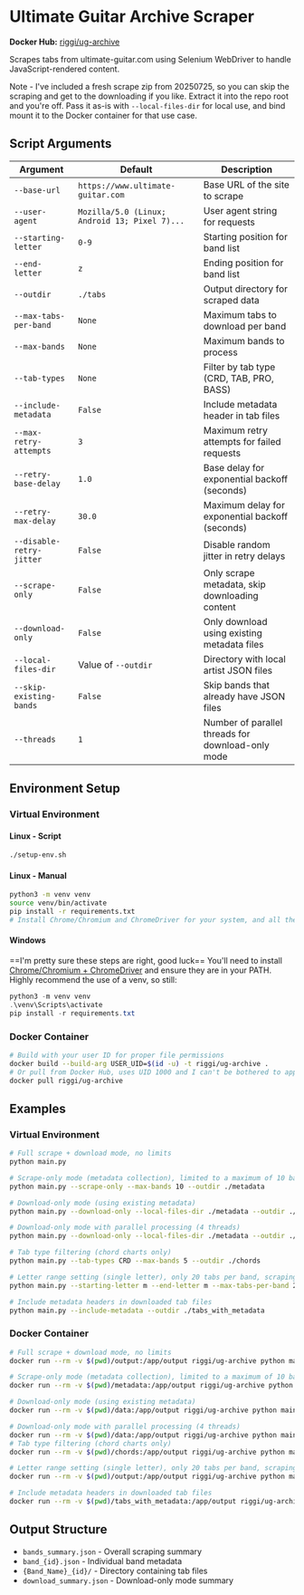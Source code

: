 # Ultimate Guitar Archive Scraper

**Docker Hub:** [riggi/ug-archive](https://hub.docker.com/r/riggi/ug-archive)

Scrapes tabs from ultimate-guitar.com using Selenium WebDriver to handle JavaScript-rendered content.

Note - I've included a fresh scrape zip from 20250725, so you can skip the scraping and get to the downloading if you like.
Extract it into the repo root and you're off. Pass it as-is with `--local-files-dir` for local use, and bind mount it to the
Docker container for that use case.

## Script Arguments

| Argument | Default | Description |
|----------|---------|-------------|
| `--base-url` | `https://www.ultimate-guitar.com` | Base URL of the site to scrape |
| `--user-agent` | `Mozilla/5.0 (Linux; Android 13; Pixel 7)...` | User agent string for requests |
| `--starting-letter` | `0-9` | Starting position for band list |
| `--end-letter` | `z` | Ending position for band list |
| `--outdir` | `./tabs` | Output directory for scraped data |
| `--max-tabs-per-band` | `None` | Maximum tabs to download per band |
| `--max-bands` | `None` | Maximum bands to process |
| `--tab-types` | `None` | Filter by tab type (CRD, TAB, PRO, BASS) |
| `--include-metadata` | `False` | Include metadata header in tab files |
| `--max-retry-attempts` | `3` | Maximum retry attempts for failed requests |
| `--retry-base-delay` | `1.0` | Base delay for exponential backoff (seconds) |
| `--retry-max-delay` | `30.0` | Maximum delay for exponential backoff (seconds) |
| `--disable-retry-jitter` | `False` | Disable random jitter in retry delays |
| `--scrape-only` | `False` | Only scrape metadata, skip downloading content |
| `--download-only` | `False` | Only download using existing metadata files |
| `--local-files-dir` | Value of `--outdir` | Directory with local artist JSON files |
| `--skip-existing-bands` | `False` | Skip bands that already have JSON files |
| `--threads` | `1` | Number of parallel threads for download-only mode |

## Environment Setup

### Virtual Environment

#### Linux - Script
```bash
./setup-env.sh
```

#### Linux - Manual
```bash
python3 -m venv venv
source venv/bin/activate
pip install -r requirements.txt
# Install Chrome/Chromium and ChromeDriver for your system, and all the prereqs listed in `setup-env.sh`
```

#### Windows
==I'm pretty sure these steps are right, good luck==
You'll need to install [Chrome/Chromium + ChromeDriver](https://googlechromelabs.github.io/chrome-for-testing/#stable)
and ensure they are in your PATH.
Highly recommend the use of a venv, so still:
```powershell
python3 -m venv venv
.\venv\Scripts\activate
pip install -r requirements.txt
```


### Docker Container
```bash
# Build with your user ID for proper file permissions
docker build --build-arg USER_UID=$(id -u) -t riggi/ug-archive .
# Or pull from Docker Hub, uses UID 1000 and I can't be bothered to apply any further effort
docker pull riggi/ug-archive
```

## Examples

### Virtual Environment

```bash
# Full scrape + download mode, no limits
python main.py

# Scrape-only mode (metadata collection), limited to a maximum of 10 bands
python main.py --scrape-only --max-bands 10 --outdir ./metadata

# Download-only mode (using existing metadata)
python main.py --download-only --local-files-dir ./metadata --outdir ./tabs

# Download-only mode with parallel processing (4 threads)
python main.py --download-only --local-files-dir ./metadata --outdir ./tabs --threads 4

# Tab type filtering (chord charts only)
python main.py --tab-types CRD --max-bands 5 --outdir ./chords

# Letter range setting (single letter), only 20 tabs per band, scraping + downloading
python main.py --starting-letter m --end-letter m --max-tabs-per-band 20

# Include metadata headers in downloaded tab files
python main.py --include-metadata --outdir ./tabs_with_metadata
```

### Docker Container

```bash
# Full scrape + download mode, no limits
docker run --rm -v $(pwd)/output:/app/output riggi/ug-archive python main.py --outdir /app/output

# Scrape-only mode (metadata collection), limited to a maximum of 10 bands
docker run --rm -v $(pwd)/metadata:/app/output riggi/ug-archive python main.py --scrape-only --max-bands 10 --outdir /app/output

# Download-only mode (using existing metadata)
docker run --rm -v $(pwd)/data:/app/output riggi/ug-archive python main.py --download-only --local-files-dir /app/output --outdir /app/output

# Download-only mode with parallel processing (4 threads)
docker run --rm -v $(pwd)/data:/app/output riggi/ug-archive python main.py --download-only --local-files-dir /app/output --outdir /app/output --threads 4
# Tab type filtering (chord charts only)
docker run --rm -v $(pwd)/chords:/app/output riggi/ug-archive python main.py --tab-types CRD --max-bands 5 --outdir /app/output

# Letter range setting (single letter), only 20 tabs per band, scraping + downloading
docker run --rm -v $(pwd)/output:/app/output riggi/ug-archive python main.py --starting-letter m --end-letter m --max-tabs-per-band 20 --outdir /app/output

# Include metadata headers in downloaded tab files
docker run --rm -v $(pwd)/tabs_with_metadata:/app/output riggi/ug-archive python main.py --include-metadata --max-bands 3 --outdir /app/output
```

## Output Structure

- `bands_summary.json` - Overall scraping summary
- `band_{id}.json` - Individual band metadata
- `{Band_Name}_{id}/` - Directory containing tab files
- `download_summary.json` - Download-only mode summary
